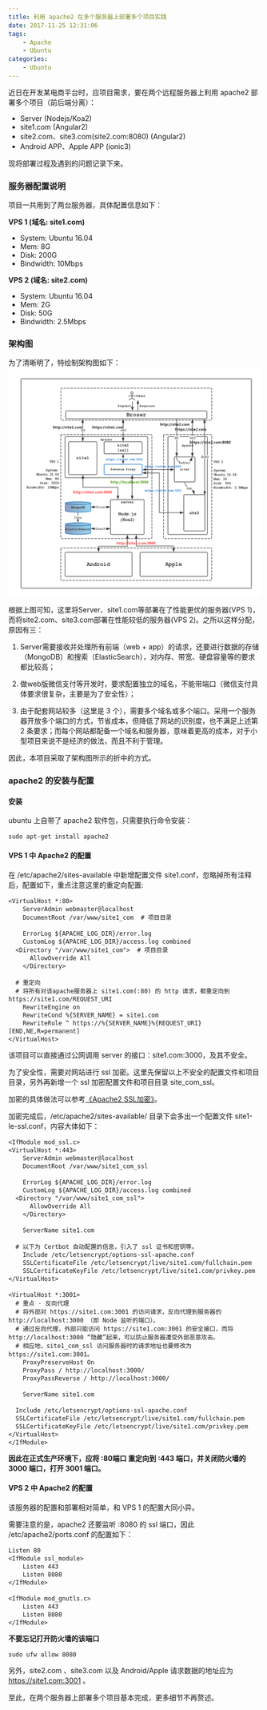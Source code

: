 ```yaml
---
title: 利用 apache2 在多个服务器上部署多个项目实践
date: 2017-11-25 12:31:06
tags:
    - Apache
    - Ubuntu
categories:
    - Ubuntu
---
```


近日在开发某电商平台时，应项目需求，要在两个远程服务器上利用 apache2 部署多个项目（前后端分离）：

+ Server (Nodejs/Koa2)
+ site1.com (Angular2)
+ site2.com、site3.com(site2.com:8080) (Angular2)
+ Android APP、Apple APP (ionic3)

现将部署过程及遇到的问题记录下来。

### 服务器配置说明
项目一共用到了两台服务器，具体配置信息如下：

**VPS 1 (域名: site1.com)**
+ System: Ubuntu 16.04
+ Mem: 8G
+ Disk: 200G
+ Bindwidth: 10Mbps

**VPS 2 (域名: site2.com)**
+ System: Ubuntu 16.04
+ Mem: 2G
+ Disk: 50G
+ Bindwidth: 2.5Mbps

### 架构图

为了清晰明了，特绘制架构图如下：
![Alt text](/uploads/multi_server_multi_site.png)

根据上图可知，这里将Server、site1.com等部署在了性能更优的服务器(VPS 1)，而将site2.com、site3.com部署在性能较低的服务器(VPS 2)。之所以这样分配，原因有三：

1. Server需要接收并处理所有前端（web + app）的请求，还要进行数据的存储（MongoDB）和搜索（ElasticSearch），对内存、带宽、硬盘容量等的要求都比较高；

2. 做web版微信支付等开发时，要求配置独立的域名，不能带端口（微信支付具体要求很复杂，主要是为了安全性）；

3. 由于配套网站较多（这里是 3 个），需要多个域名或多个端口。采用一个服务器开放多个端口的方式，节省成本，但降低了网站的识别度，也不满足上述第 2 条要求；而每个网站都配备一个域名和服务器，意味着更高的成本，对于小型项目来说不是经济的做法，而且不利于管理。

因此，本项目采取了架构图所示的折中的方式。

### apache2 的安装与配置

#### 安装
ubuntu 上自带了 apache2 软件包，只需要执行命令安装：
```
sudo apt-get install apache2
```

#### VPS 1 中 Apache2 的配置

在 /etc/apache2/sites-available 中新增配置文件 site1.conf，忽略掉所有注释后，配置如下，重点注意这里的重定向配置:

```
<VirtualHost *:80>
	ServerAdmin webmaster@localhost
	DocumentRoot /var/www/site1_com  # 项目目录

	ErrorLog ${APACHE_LOG_DIR}/error.log
	CustomLog ${APACHE_LOG_DIR}/access.log combined
  <Directory "/var/www/site1_com">  # 项目目录
  	  AllowOverride All
	</Directory>

  # 重定向
  # 将所有对该apache服务器上 site1.com(:80) 的 http 请求，都重定向到 https://site1.com/REQUEST_URI
	RewriteEngine on
	RewriteCond %{SERVER_NAME} = site1.com
	RewriteRule ^ https://%{SERVER_NAME}%{REQUEST_URI} [END,NE,R=permanent]
</VirtualHost>
```

该项目可以直接通过公网调用 server 的接口：site1.com:3000，及其不安全。

为了安全性，需要对网站进行 ssl 加密。这里先保留以上不安全的配置文件和项目目录，另外再新增一个 ssl 加密配置文件和项目目录 site_com_ssl。

加密的具体做法可以参考[《Apache2 SSL加密》](https://jochen-m.github.io/2017/11/24/Apache2-SSL%E5%8A%A0%E5%AF%86/)。

加密完成后，/etc/apache2/sites-available/ 目录下会多出一个配置文件 site1-le-ssl.conf，内容大体如下：
```
<IfModule mod_ssl.c>
<VirtualHost *:443>
	ServerAdmin webmaster@localhost
	DocumentRoot /var/www/site1_com_ssl

	ErrorLog ${APACHE_LOG_DIR}/error.log
	CustomLog ${APACHE_LOG_DIR}/access.log combined
  <Directory "/var/www/site1_com_ssl">
  	  AllowOverride All
	</Directory>

	ServerName site1.com

  # 以下为 Certbot 自动配置的信息，引入了 ssl 证书和密钥等。
	Include /etc/letsencrypt/options-ssl-apache.conf
	SSLCertificateFile /etc/letsencrypt/live/site1.com/fullchain.pem
	SSLCertificateKeyFile /etc/letsencrypt/live/site1.com/privkey.pem
</VirtualHost>

<VirtualHost *:3001>
  # 重点 - 反向代理
  # 将外部对 https://site1.com:3001 的访问请求，反向代理到服务器的 http://localhost:3000 （即 Node 监听的端口）。
  # 通过反向代理，外部只能访问 https://site1.com:3001 的安全接口，而将 http://localhost:3000 “隐藏”起来，可以防止服务器遭受外部恶意攻击。
  # 相应地，site1_com_ssl 访问服务器时的请求地址也要修改为 https://site1.com:3001。
	ProxyPreserveHost On
	ProxyPass / http://localhost:3000/
	ProxyPassReverse / http://localhost:3000/

	ServerName site1.com

  Include /etc/letsencrypt/options-ssl-apache.conf
  SSLCertificateFile /etc/letsencrypt/live/site1.com/fullchain.pem
  SSLCertificateKeyFile /etc/letsencrypt/live/site1.com/privkey.pem
</VirtualHost>
</IfModule>
```

**因此在正式生产环境下，应将 :80端口 重定向到 :443 端口，并关闭防火墙的 3000 端口，打开 3001 端口。**

#### VPS 2 中 Apache2 的配置

该服务器的配置和部署相对简单，和 VPS 1 的配置大同小异。

需要注意的是，apache2 还要监听 :8080 的 ssl 端口，因此 /etc/apache2/ports.conf 的配置如下：

```
Listen 80
<IfModule ssl_module>
	Listen 443
	Listen 8080
</IfModule>

<IfModule mod_gnutls.c>
	Listen 443
	Listen 8080
</IfModule>
```

**不要忘记打开防火墙的该端口**
```
sudo ufw allow 8080
```

另外，site2.com 、site3.com 以及 Android/Apple 请求数据的地址应为 https://site1.com:3001 。

至此，在两个服务器上部署多个项目基本完成，更多细节不再赘述。
